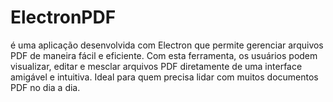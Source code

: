 # ElectronPDF
é uma aplicação desenvolvida com Electron que permite gerenciar arquivos PDF de maneira fácil e eficiente. Com esta ferramenta, os usuários podem visualizar, editar e mesclar arquivos PDF diretamente de uma interface amigável e intuitiva. Ideal para quem precisa lidar com muitos documentos PDF no dia a dia.

